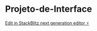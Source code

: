 # Projeto-de-Interface

[Edit in StackBlitz next generation editor ⚡️](https://stackblitz.com/~/github.com/marikanashiro/Projeto-de-Interface)